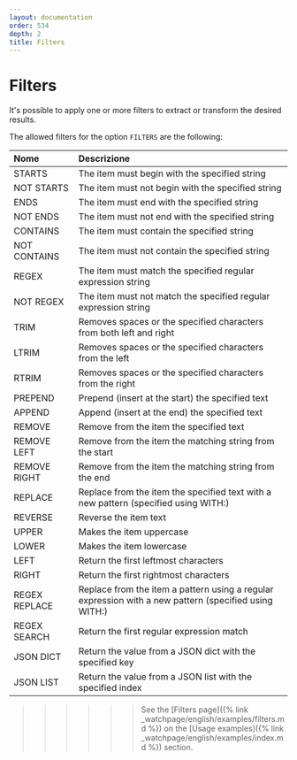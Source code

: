 ```yaml
---
layout: documentation
order: 534
depth: 2
title: Filters
---
```

# Filters

It's possible to apply one or more filters to extract or transform the desired
results.

The allowed filters for the option `FILTERS` are the following:

| Nome          | Descrizione                                                                                           |
|:--------------|:------------------------------------------------------------------------------------------------------|
| STARTS        | The item must begin with the specified string                                                         |
| NOT STARTS    | The item must not begin with the specified string                                                     |
| ENDS          | The item must end with the specified string                                                           |
| NOT ENDS      | The item must not end with the specified string                                                       |
| CONTAINS      | The item must contain the specified string                                                            |
| NOT CONTAINS  | The item must not contain the specified string                                                        |
| REGEX         | The item must match the specified regular expression string                                           |
| NOT REGEX     | The item must not match the specified regular expression string                                       |
| TRIM          | Removes spaces or the specified characters from both left and right                                   |
| LTRIM         | Removes spaces or the specified characters from the left                                              |
| RTRIM         | Removes spaces or the specified characters from the right                                             |
| PREPEND       | Prepend (insert at the start) the specified text                                                      |
| APPEND        | Append (insert at the end) the specified text                                                         |
| REMOVE        | Remove from the item the specified text                                                               |
| REMOVE LEFT   | Remove from the item the matching string from the start                                               |
| REMOVE RIGHT  | Remove from the item the matching string from the end                                                 |
| REPLACE       | Replace from the item the specified text with a new pattern (specified using WITH:)                   |
| REVERSE       | Reverse the item text                                                                                 |
| UPPER         | Makes the item uppercase                                                                              |
| LOWER         | Makes the item lowercase                                                                              |
| LEFT          | Return the first leftmost characters                                                                  |
| RIGHT         | Return the first rightmost characters                                                                 |
| REGEX REPLACE | Replace from the item a pattern using a regular expression with a new pattern (specified using WITH:) |
| REGEX SEARCH  | Return the first regular expression match                                                             |
| JSON DICT     | Return the value from a JSON dict with the specified key                                              |
| JSON LIST     | Return the value from a JSON list with the specified index                                            |

>>>>>> See the [Filters page]({% link _watchpage/english/examples/filters.md %})
>>>>>> on the [Usage examples]({% link _watchpage/english/examples/index.md %}) section.
